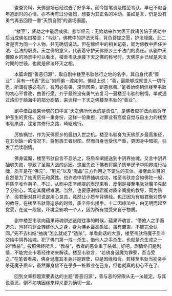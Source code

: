 <!--
  =====<< 卍 · Copyright · 卍 >>=====
  FileName: 004.md
  Directory: Puppetry
  Author: Lokavit
  Birthtime: 2022/12/21 14:50:54
  -----
  Mtime: 2022/12/21 16:29:59
  WordCount: 1302
  -----
  Copyright © 1911 - 2023 Lokavit
      卍 · 小僧過境　衆生甦醒 · 卍
  =====<< 卍 · Description · 卍 >>=====

-->
　　查查资料，天佛退场已经过去了好多年，而今提笔谈及楼至韦驮，早已不似当年追剧时的心情，亦不再有过分强烈，想要为其正名的冲动。虽如是言，仍是没有勇气再去回顾一番“天罚自戮”的退场画面。

　　“楼至”，贤劫之中最后成佛。悲华经云：无始劫来作大医王救诸苦恼于贤劫中后当成佛名曰楼至；“韦驮”，佛教中的护法天尊，背负菩提之愿，护法降魔。此二者是否为同一个人物，并无确切说法。但在佛经中的相关记载，同为佛教中担任护法、弘法的职责。天之佛的意义，代表着守护天佛原乡三千法门的责任。从剧中天佛原乡的场景中可以看出，楼至韦驮承接下天之佛的称号时，天佛原乡已经是末法时期的世镜，也就是佛法坏灭之相。

　　本篇命题“善恶归源”，取自剧中楼至韦驮修行之地的名字。其自身代表“善业”；另有一代表“恶业”的师弟－渡如何。佛经上说：“善，最能够成就世人一切行愿。所谓有感必有应，有因必有果，深信因果，断恶修善。”笔者始终相信楼至韦驮的初心不曾改，由善行愿。介于最终没有勇气去复习一遍楼至韦驮的剧情，单就通过烙印于脑海中的部分剧情，来诠释一下天之佛楼至韦驮的“善业”。

　　剧中借由蕴果谛魂的口中言“天之佛所代表的是责任”，是佛者应护法而肩负守护苍生的责任。这样一重身份，这样一份重担，对罪业有高度自觉与自主力的楼至韦驮来讲，注定其修行之路，崎岖难行。

　　厉族祸世，作为天佛原乡的最初入世之机。楼至韦驮身为天佛原乡最高象征，在五剑缺一的情况下，将厉族王者封印。然而自身也受伤严重，更因身中暗招，引发了后续剧情。

　　佛身诞魔，楼至韦驮自言不忍杀之，将质辛阐提送到中阴界抽魂，又言中阴界抽魂失败，导致了圣魔大战的远因。这里先说下佛者将魔子质辛送予中阴界进行抽魂，质辛是在“佛元”、“厉元”以及“魔晶”三方作用之下诞生的实体，楼至此举目的自然是为了抽离厉元和魔性。也许若中阴界抽魂成功，楼至韦驮亦会如佛陀一般，将质辛收作弟子。不过，从剧中质辛阐提的表现来看，反倒是楼至韦驮对魔子先起了分别心，笃定其魔根难泯。当然，也要感谢缎君衡对质辛阐提的教导，同为质子，缎君衡对其可说是用心良苦，竟然让小质辛背佛经。也正因为有缎君衡对质辛的教导，在楼至韦驮背追杀的时候，质辛伸出援手。十二因缘法中，由无明而起至觉受，在这一段里，环境会影响一个人，因为所有觉受来自于物质。

　　剧中楼至韦驮向蕴果谛魂讲述这段往事的时候，蕴果谛魂言，“借他人之手而造杀，岂非将罪业转嫁他人之身，身为佛乡最高象征，虽有苦衷，不能完全认同。”先不去纠结“抽魂”怎么就成了“造杀”。单看此话的大意，楼至韦驮将魔子质辛交给中阴界抽魂，犯了佛门第一戒－杀生，借他人之手杀生，也就是杀生戒之一的“教杀”。按照佛经所言，“教杀”，教者的恶业重于杀者。好吧，剧情终归是剧情，不能完全卡着经律论来解读。楼至韦驮言，“若佛身诞魔为罪孽，吾当受之。”在笔者看来，佛身诞魔其本身非是罪孽，只是因缘和合。若楼至韦驮当初亲手杀死魔子质辛，虽然罪身佛不在乎多一桩罪业在己身，但也就真的初心不在了。

　　回到文章标题索要表达的主题“善恶归源”，善与恶的界限从无一法能定。与其说善恶，倒不如咦因缘来释义更为确切一些。

---
